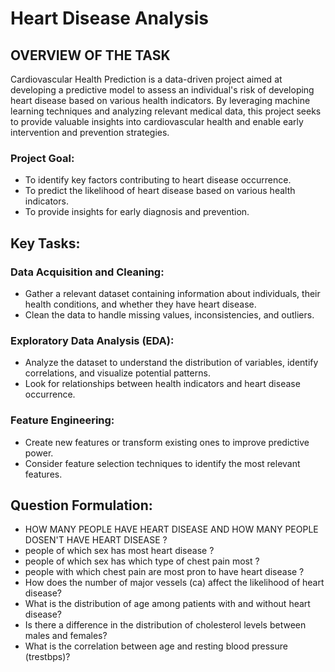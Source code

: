 # Heart Disease Analysis

## OVERVIEW OF THE TASK
Cardiovascular Health Prediction is a data-driven project aimed at developing a predictive model to assess an individual's risk of developing heart disease based on various health indicators. By leveraging machine learning techniques and analyzing relevant medical data, this project seeks to provide valuable insights into cardiovascular health and enable early intervention and prevention strategies.


### Project Goal:  
* To identify key factors contributing to heart disease occurrence.  
* To predict the likelihood of heart disease based on various health indicators.  
* To provide insights for early diagnosis and prevention.


## Key Tasks:  

### Data Acquisition and Cleaning:  
* Gather a relevant dataset containing information about individuals, their health conditions, and whether they have heart disease.  
* Clean the data to handle missing values, inconsistencies, and outliers.

### Exploratory Data Analysis (EDA):  
* Analyze the dataset to understand the distribution of variables, identify correlations, and visualize potential patterns.  
* Look for relationships between health indicators and heart disease occurrence.

### Feature Engineering: 
* Create new features or transform existing ones to improve predictive power.
* Consider feature selection techniques to identify the most relevant features.

## Question Formulation:  
* HOW MANY PEOPLE HAVE HEART DISEASE AND HOW MANY PEOPLE DOSEN'T HAVE HEART DISEASE ?  
* people of which sex has most heart disease ?  
* people of which sex has which type of chest pain most ?  
* people with which chest pain are most pron to have heart disease ?  
* How does the number of major vessels (ca) affect the likelihood of heart disease?  
* What is the distribution of age among patients with and without heart disease?  
* Is there a difference in the distribution of cholesterol levels between males and females?  
* What is the correlation between age and resting blood pressure (trestbps)?
